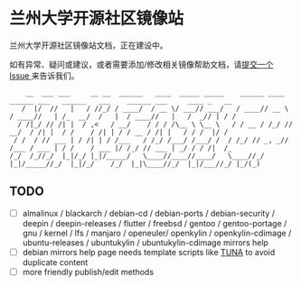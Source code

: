 # 兰州大学开源社区镜像站

兰州大学开源社区镜像站文档，正在建设中。

如有异常、疑问或建议，或者需要添加/修改相关镜像帮助文档，请[提交一个 Issue ](https://github.com/LZUOSS/oss-mirror-help/issues)来告诉我们。

```
    __  ___ ___     __ __  ______   ____  _____ _____    ______ ____   ______ ___   ______   ___    ______ ___     ____ _   __
   /  |/  //   |   / //_/ / ____/  / __ \/ ___// ___/   / ____// __ \ / ____//   | /_  __/  /   |  / ____//   |   /  _// | / /
  / /|_/ // /| |  / ,<   / __/    / / / /\__ \ \__ \   / / __ / /_/ // __/  / /| |  / /    / /| | / / __ / /| |   / / /  |/ / 
 / /  / // ___ | / /| | / /___   / /_/ /___/ /___/ /  / /_/ // _, _// /___ / ___ | / /    / ___ |/ /_/ // ___ | _/ / / /|  /_ 
/_/  /_//_/  |_|/_/ |_|/_____/   \____//____//____/   \____//_/ |_|/_____//_/  |_|/_/    /_/  |_|\____//_/  |_|/___//_/ |_/(_)                                  
```

## TODO

- [ ] almalinux / blackarch / debian-cd / debian-ports / debian-security / deepin / deepin-releases / flutter / freebsd / gentoo / gentoo-portage / gnu / kernel / lfs / manjaro / openeuler/ openkylin / openkylin-cdimage / ubuntu-releases / ubuntukylin / ubuntukylin-cdimage mirrors help
- [ ] debian mirrors help page needs template scripts like [TUNA](https://github.com/tuna/mirror-web/blob/master/help/_posts/1970-01-01-debian.md) to avoid duplicate content
- [ ] more friendly publish/edit methods